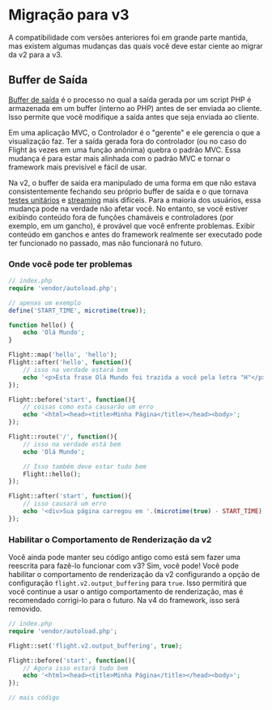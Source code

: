 # Migração para v3

A compatibilidade com versões anteriores foi em grande parte mantida, mas existem algumas mudanças das quais você deve estar ciente ao migrar da v2 para a v3.

## Buffer de Saída

[Buffer de saída](https://stackoverflow.com/questions/2832010/what-is-output-buffering-in-php) é o processo no qual a saída gerada por um script PHP é armazenada em um buffer (interno ao PHP) antes de ser enviada ao cliente. Isso permite que você modifique a saída antes que seja enviada ao cliente.

Em uma aplicação MVC, o Controlador é o "gerente" e ele gerencia o que a visualização faz. Ter a saída gerada fora do controlador (ou no caso do Flight às vezes em uma função anônima) quebra o padrão MVC. Essa mudança é para estar mais alinhada com o padrão MVC e tornar o framework mais previsível e fácil de usar.

Na v2, o buffer de saída era manipulado de uma forma em que não estava consistentemente fechando seu próprio buffer de saída e o que tornava [testes unitários](https://github.com/flightphp/core/pull/545/files#diff-eb93da0a3473574fba94c3c4160ce68e20028e30b267875ab0792ade0b0539a0R42) e [streaming](https://github.com/flightphp/core/issues/413) mais difíceis. Para a maioria dos usuários, essa mudança pode na verdade não afetar você. No entanto, se você estiver exibindo conteúdo fora de funções chamáveis e controladores (por exemplo, em um gancho), é provável que você enfrente problemas. Exibir conteúdo em ganchos e antes do framework realmente ser executado pode ter funcionado no passado, mas não funcionará no futuro.

### Onde você pode ter problemas
```php
// index.php
require 'vendor/autoload.php';

// apenas um exemplo
define('START_TIME', microtime(true));

function hello() {
	echo 'Olá Mundo';
}

Flight::map('hello', 'hello');
Flight::after('hello', function(){
	// isso na verdade estará bem
	echo '<p>Esta frase Olá Mundo foi trazida a você pela letra "H"</p>';
});

Flight::before('start', function(){
	// coisas como esta causarão um erro
	echo '<html><head><title>Minha Página</title></head><body>';
});

Flight::route('/', function(){
	// isso na verdade está bem
	echo 'Olá Mundo';

	// Isso também deve estar tudo bem
	Flight::hello();
});

Flight::after('start', function(){
	// isso causará um erro
	echo '<div>Sua página carregou em '.(microtime(true) - START_TIME).' segundos</div></body></html>';
});
```

### Habilitar o Comportamento de Renderização da v2

Você ainda pode manter seu código antigo como está sem fazer uma reescrita para fazê-lo funcionar com v3? Sim, você pode! Você pode habilitar o comportamento de renderização da v2 configurando a opção de configuração `flight.v2.output_buffering` para `true`. Isso permitirá que você continue a usar o antigo comportamento de renderização, mas é recomendado corrigi-lo para o futuro. Na v4 do framework, isso será removido.

```php
// index.php
require 'vendor/autoload.php';

Flight::set('flight.v2.output_buffering', true);

Flight::before('start', function(){
	// Agora isso estará tudo bem
	echo '<html><head><title>Minha Página</title></head><body>';
});

// mais código 
```  
